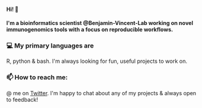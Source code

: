 #### Hi! 👋  
#### I'm a bioinformatics scientist @Benjamin-Vincent-Lab working on novel immunogenomics tools with a focus on reproducible workflows. 

### :computer: My primary languages are 
R, python & bash. I'm always looking for fun, useful projects to work on. 

### 📫 How to reach me:
@ me on [Twitter](https://twitter.com/sapo83). I'm happy to chat about any of my projects & always open to feedback!

<!--
**sapo83/sapo83** is a ✨ _special_ ✨ repository because its `README.md` (this file) appears on your GitHub profile.

Here are some ideas to get you started:

- 🔭 I’m currently working on ...
- 🌱 I’m currently learning ...
- 👯 I’m looking to collaborate on ...
- 🤔 I’m looking for help with ...
- 💬 Ask me about ...
- 📫 How to reach me: ...
- 😄 Pronouns: ...
- ⚡ Fun fact: ...
-->
